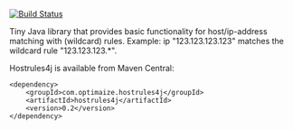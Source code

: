[![Build Status](https://travis-ci.org/optimaize/hostrules4j.svg?branch=master)](https://travis-ci.org/optimaize/hostrules4j)


Tiny Java library that provides basic functionality for host/ip-address matching with (wildcard) rules.
Example: ip "123.123.123.123" matches the wildcard rule "123.123.123.*".

Hostrules4j is available from Maven Central:

    <dependency>
        <groupId>com.optimaize.hostrules4j</groupId>
        <artifactId>hostrules4j</artifactId>
        <version>0.2</version>
    </dependency>
    
